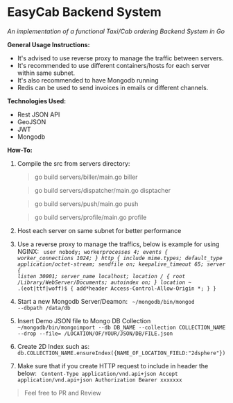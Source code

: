 # EasyCab Backend System

_An implementation of a functional Taxi/Cab ordering Backend System in Go_

**General Usage Instructions:**

- It's advised to use reverse proxy to manage the traffic between servers.
- It's recommended to use different containers/hosts for each server within same subnet.
- It's also recommended to have Mongodb running
- Redis can be used to send invoices in emails or different channels.

**Technologies Used:**

- Rest JSON API
- GeoJSON
- JWT
- Mongodb

**How-To:**

1.  Compile the src from servers directory:

    > go build servers/biller/main.go biller

    > go build servers/dispatcher/main.go disptacher

    > go build servers/push/main.go push

    > go build servers/profile/main.go profile

2.  Host each server on same subnet for better performance
3.  Use a reverse proxy to manage the traffics, below is example for using NGINX:
    <code>
    user nobody;
    worker*processes 4;
    events {
    worker_connections 1024;
    }
    http {
    include mime.types;
    default_type application/octet-stream;
    sendfile on;
    keepalive_timeout 65;
    server {
    listen 30001;
    server_name localhost;
    location / {
    root /Library/WebServer/Documents;
    autoindex on;
    }
    location ~* \.(eot|ttf|woff)\$ {
    add*header Access-Control-Allow-Origin *;
    }
    }
    </code>

4.  Start a new Mongodb Server/Deamon:
    <code>
    ~/mongodb/bin/mongod --dbpath /data/db
    </code>
5.  Insert Demo JSON file to Mongo DB Collection
    <code>
    ~/mongodb/bin/mongoimport --db DB_NAME --collection COLLECTION_NAME --drop --file= /LOCATION/OF/YOUR/JSON/DB/FILE.json
    </code>
6.  Create 2D Index such as:
    <code>
    db.COLLECTION_NAME.ensureIndex({NAME_OF_LOCATION_FIELD:"2dsphere"})
    </code>
7.  Make sure that if you create HTTP request to include in header the below:
    <code>
    Content-Type application/vnd.api+json
    Accept application/vnd.api+json
    Authorization Bearer xxxxxxx
    </code>

> Feel free to PR and Review
